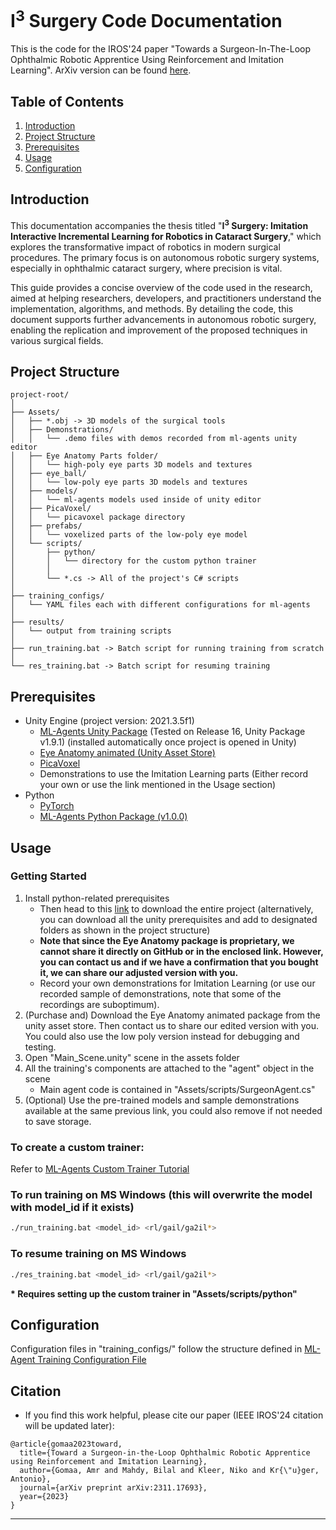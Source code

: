 # I<sup>3</sup> Surgery Code Documentation

This is the code for the IROS'24 paper "Towards a Surgeon-In-The-Loop Ophthalmic Robotic Apprentice Using Reinforcement and Imitation Learning". ArXiv version can be found [here](https://arxiv.org/abs/2311.17693).

## Table of Contents
1. [Introduction](#introduction)
2. [Project Structure](#project-structure)
3. [Prerequisites](#prerequisites)
4. [Usage](#usage)
5. [Configuration](#configuration)

## Introduction
This documentation accompanies the thesis titled "<b>I<sup>3</sup> Surgery: Imitation Interactive Incremental Learning for Robotics in Cataract Surgery</b>," which explores the transformative impact of robotics in modern surgical procedures. The primary focus is on autonomous robotic surgery systems, especially in ophthalmic cataract surgery, where precision is vital.

This guide provides a concise overview of the code used in the research, aimed at helping researchers, developers, and practitioners understand the implementation, algorithms, and methods. By detailing the code, this document supports further advancements in autonomous robotic surgery, enabling the replication and improvement of the proposed techniques in various surgical fields.


## Project Structure

```
project-root/
│
├── Assets/
│   ├── *.obj -> 3D models of the surgical tools
│   ├── Demonstrations/
│   │   └── .demo files with demos recorded from ml-agents unity editor
│   ├── Eye Anatomy Parts folder/
│   │   └── high-poly eye parts 3D models and textures
│   ├── eye_ball/
│   │   └── low-poly eye parts 3D models and textures
│   ├── models/
│   │   └── ml-agents models used inside of unity editor
│   ├── PicaVoxel/
│   │   └── picavoxel package directory
│   ├── prefabs/
│   │   └── voxelized parts of the low-poly eye model
│   └── scripts/
│       ├── python/
│       │   └── directory for the custom python trainer
│       │
│       └── *.cs -> All of the project's C# scripts
│
├── training_configs/
│   └── YAML files each with different configurations for ml-agents
│
├── results/
│   └── output from training scripts
│
├── run_training.bat -> Batch script for running training from scratch
│
└── res_training.bat -> Batch script for resuming training

```

## Prerequisites

* Unity Engine (project version: 2021.3.5f1)
    * [ML-Agents Unity Package](https://github.com/Unity-Technologies/ml-agents) (Tested on Release 16, Unity Package v1.9.1) (installed automatically once project is opened in Unity)
    * [Eye Anatomy animated (Unity Asset Store)](https://assetstore.unity.com/packages/3d/characters/eye-anatomy-animated-100727)
    * [PicaVoxel](https://github.com/GarethIW/PicaVoxel)
    * Demonstrations to use the Imitation Learning parts (Either record your own or use the link mentioned in the Usage section)
* Python
    * [PyTorch](https://pytorch.org/)
    * [ML-Agents Python Package (v1.0.0)](https://pypi.org/project/mlagents/)


## Usage

### Getting Started

1. Install python-related prerequisites
    * Then head to this [link](https://cloud.dfki.de/owncloud/index.php/s/57qN8C4t6JydNwk) to download the entire project (alternatively, you can download all the unity prerequisites and add to designated folders as shown in the project structure)
    * **Note that since the Eye Anatomy package is proprietary, we cannot share it directly on GitHub or in the enclosed link. However, you can contact us and if we have a confirmation that you bought it, we can share our adjusted version with you.**
    * Record your own demonstrations for Imitation Learning (or use our recorded sample of demonstrations, note that some of the recordings are suboptimum).
2. (Purchase and) Download the Eye Anatomy animated package from the unity asset store. Then contact us to share our edited version with you. You could also use the low poly version instead for debugging and testing.
3. Open "Main_Scene.unity" scene in the assets folder
4. All the training's components are attached to the "agent" object in the scene
    * Main agent code is contained in "Assets/scripts/SurgeonAgent.cs"
5. (Optional) Use the pre-trained models and sample demonstrations available at the same previous link, you could also remove if not needed to save storage.


### To create a custom trainer:
Refer to [ML-Agents Custom Trainer Tutorial](https://github.com/Unity-Technologies/ml-agents/blob/develop/docs/Tutorial-Custom-Trainer-Plugin.md)

### To run training on MS Windows (this will overwrite the model with model_id if it exists)
```bash
./run_training.bat <model_id> <rl/gail/ga2il*>
```

### To resume training on MS Windows
```bash
./res_training.bat <model_id> <rl/gail/ga2il*>
```

<b>\* Requires setting up the custom trainer in "Assets/scripts/python"</b>


## Configuration
Configuration files in "training_configs/" follow the structure defined in [ML-Agent Training Configuration File](https://unity-technologies.github.io/ml-agents/Training-Configuration-File/)

## Citation ##

- If you find this work helpful, please cite our paper (IEEE IROS'24 citation will be updated later):
```
@article{gomaa2023toward,
  title={Toward a Surgeon-in-the-Loop Ophthalmic Robotic Apprentice using Reinforcement and Imitation Learning},
  author={Gomaa, Amr and Mahdy, Bilal and Kleer, Niko and Kr{\"u}ger, Antonio},
  journal={arXiv preprint arXiv:2311.17693},
  year={2023}
}

```
- - -

